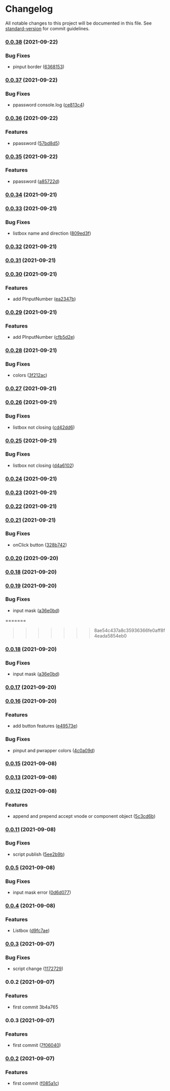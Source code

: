 # Changelog

All notable changes to this project will be documented in this file. See [standard-version](https://github.com/conventional-changelog/standard-version) for commit guidelines.

### [0.0.38](https://github.com/pedroloch/vue-components/compare/v0.0.37...v0.0.38) (2021-09-22)


### Bug Fixes

* pinput border ([6368153](https://github.com/pedroloch/vue-components/commit/63681530f7be49c9bd285b4f2af7e2e1a2ca105e))

### [0.0.37](https://github.com/pedroloch/vue-components/compare/v0.0.36...v0.0.37) (2021-09-22)


### Bug Fixes

* ppassword console.log ([ce813c4](https://github.com/pedroloch/vue-components/commit/ce813c4c8b0f44ef6671198b33844d0309d45afd))

### [0.0.36](https://github.com/pedroloch/vue-components/compare/v0.0.35...v0.0.36) (2021-09-22)


### Features

* ppassword ([57bd8d5](https://github.com/pedroloch/vue-components/commit/57bd8d50ec4df5d2d2ed3369c7e2b60845cf9c68))

### [0.0.35](https://github.com/pedroloch/vue-components/compare/v0.0.34...v0.0.35) (2021-09-22)


### Features

* ppassword ([a85722d](https://github.com/pedroloch/vue-components/commit/a85722dbf4eb8847d6b7878725379f75b94508ce))

### [0.0.34](https://github.com/pedroloch/vue-components/compare/v0.0.33...v0.0.34) (2021-09-21)

### [0.0.33](https://github.com/pedroloch/vue-components/compare/v0.0.32...v0.0.33) (2021-09-21)


### Bug Fixes

* listbox name and direction ([809ed3f](https://github.com/pedroloch/vue-components/commit/809ed3f4366f38f0cdbd8f4829870874da7aaeae))

### [0.0.32](https://github.com/pedroloch/vue-components/compare/v0.0.31...v0.0.32) (2021-09-21)

### [0.0.31](https://github.com/pedroloch/vue-components/compare/v0.0.30...v0.0.31) (2021-09-21)

### [0.0.30](https://github.com/pedroloch/vue-components/compare/v0.0.29...v0.0.30) (2021-09-21)


### Features

* add PInputNumber ([ea2347b](https://github.com/pedroloch/vue-components/commit/ea2347b347807c1a8cefa2c16ad50ebf7dbcbaf4))

### [0.0.29](https://github.com/pedroloch/vue-components/compare/v0.0.28...v0.0.29) (2021-09-21)


### Features

* add PInputNumber ([cfb5d2e](https://github.com/pedroloch/vue-components/commit/cfb5d2ea2dca012aaefdd88de6f8e064a9a7a712))

### [0.0.28](https://github.com/pedroloch/vue-components/compare/v0.0.27...v0.0.28) (2021-09-21)


### Bug Fixes

* colors ([3f212ac](https://github.com/pedroloch/vue-components/commit/3f212ac6d175de50b48ef0d1c4b9716b3c21110d))

### [0.0.27](https://github.com/pedroloch/vue-components/compare/v0.0.26...v0.0.27) (2021-09-21)

### [0.0.26](https://github.com/pedroloch/vue-components/compare/v0.0.25...v0.0.26) (2021-09-21)


### Bug Fixes

* listbox not closing ([cd42dd6](https://github.com/pedroloch/vue-components/commit/cd42dd6a63703e0186faaa147e85d9824954bb8d))

### [0.0.25](https://github.com/pedroloch/vue-components/compare/v0.0.24...v0.0.25) (2021-09-21)


### Bug Fixes

* listbox not closing ([d4a6102](https://github.com/pedroloch/vue-components/commit/d4a61028704da9e988d0e195b531be425f2eafde))

### [0.0.24](https://github.com/pedroloch/vue-components/compare/v0.0.23...v0.0.24) (2021-09-21)

### [0.0.23](https://github.com/pedroloch/vue-components/compare/v0.0.22...v0.0.23) (2021-09-21)

### [0.0.22](https://github.com/pedroloch/vue-components/compare/v0.0.21...v0.0.22) (2021-09-21)

### [0.0.21](https://github.com/pedroloch/vue-components/compare/v0.0.20...v0.0.21) (2021-09-21)


### Bug Fixes

* onClick button ([328b742](https://github.com/pedroloch/vue-components/commit/328b7429dc700f45dc0c22cb63886af069c1dd0e))

### [0.0.20](https://github.com/pedroloch/vue-components/compare/v0.0.19...v0.0.20) (2021-09-20)

### [0.0.18](https://github.com/pedroloch/vue-components/compare/v0.0.17...v0.0.18) (2021-09-20)

### [0.0.19](https://github.com/pedroloch/vue-components/compare/v0.0.17...v0.0.19) (2021-09-20)


### Bug Fixes

* input mask ([a36e0bd](https://github.com/pedroloch/vue-components/commit/a36e0bde176514b37697d40cc976c32dd384770a))

=======
>>>>>>> 8ae54c437a8c35936366fe0aff8f4eada5854eb0
### [0.0.18](https://github.com/pedroloch/vue-components/compare/v0.0.17...v0.0.18) (2021-09-20)


### Bug Fixes

* input mask ([a36e0bd](https://github.com/pedroloch/vue-components/commit/a36e0bde176514b37697d40cc976c32dd384770a))

### [0.0.17](https://github.com/pedroloch/vue-components/compare/v0.0.16...v0.0.17) (2021-09-20)

### [0.0.16](https://github.com/pedroloch/vue-components/compare/v0.0.15...v0.0.16) (2021-09-20)


### Features

* add button features ([e49573e](https://github.com/pedroloch/vue-components/commit/e49573e508ac3eef26e56df8c7e2861d990a08fb))


### Bug Fixes

* pinput and pwrapper colors ([4c0a09d](https://github.com/pedroloch/vue-components/commit/4c0a09d2e0258be9d14aa83fd68356edeff31847))

### [0.0.15](https://github.com/pedroloch/vue-components/compare/v0.0.12...v0.0.15) (2021-09-08)

### [0.0.13](https://github.com/pedroloch/vue-components/compare/v0.0.12...v0.0.13) (2021-09-08)

### [0.0.12](https://github.com/pedroloch/vue-components/compare/v0.0.11...v0.0.12) (2021-09-08)


### Features

* append and prepend accept vnode or component object ([5c3cd6b](https://github.com/pedroloch/vue-components/commit/5c3cd6b9d17e991819ba17234340717999f26942))

### [0.0.11](https://github.com/pedroloch/vue-components/compare/v0.0.10...v0.0.11) (2021-09-08)


### Bug Fixes

* script publish ([5ee2b9b](https://github.com/pedroloch/vue-components/commit/5ee2b9bd1c88f63ca481e8fb2e238f821b8410ee))

### [0.0.5](https://github.com/pedroloch/vue-components/compare/v0.0.4...v0.0.5) (2021-09-08)


### Bug Fixes

* input mask error ([0d6d077](https://github.com/pedroloch/vue-components/commit/0d6d07776964d6f437ffb669be2feb246e6f7e2a))

### [0.0.4](https://github.com/pedroloch/vue-components/compare/v0.0.3...v0.0.4) (2021-09-08)


### Features

* Listbox ([d9fc7ae](https://github.com/pedroloch/vue-components/commit/d9fc7ae6661fafa31d8105b1bba2898d739d6911))

### [0.0.3](https://github.com/pedroloch/vue-components/compare/v0.0.2...v0.0.3) (2021-09-07)


### Bug Fixes

* script change ([1172729](https://github.com/pedroloch/vue-components/commit/1172729d132dffeafe7a5454703e9b4d4b7a0d19))

### 0.0.2 (2021-09-07)


### Features

* first commit 3b4a765

### 0.0.3 (2021-09-07)


### Features

* first commit ([7f06040](https://github.com/pedroloch/vue-components/commit/7f06040fae5fae096f5fdd3b8f5d516bbf47cf5b))

### [0.0.2](https://github.com/pedroloch/vue-components/compare/v0.0.23...v0.0.2) (2021-09-07)


### Features

* first commit ([f085a1c](https://github.com/pedroloch/vue-components/commit/f085a1cae83be1da8dd11f8a4c71c78e4f0e9836))
